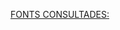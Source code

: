 [FONTS CONSULTADES:](https://docs.google.com/document/d/16-5oKI2kscyH3PIYG53_ffvJHYMpJa-d0IhwPkD5wjc/edit?usp=sharing)
